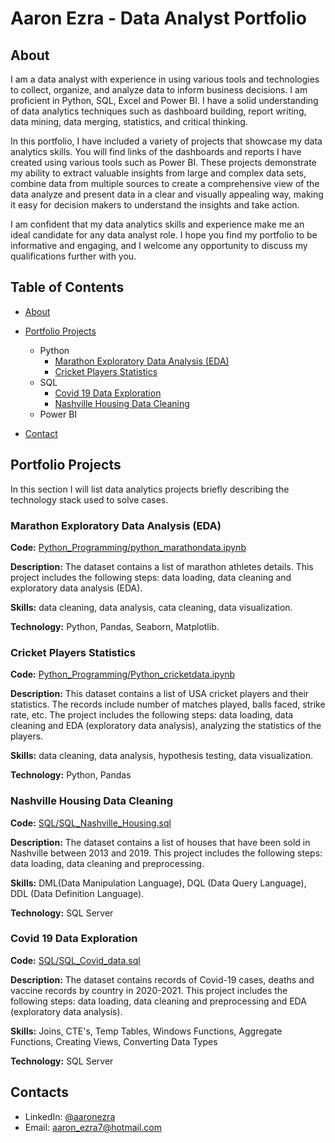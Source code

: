 # Aaron Ezra - Data Analyst Portfolio
## About
I am a data analyst with experience in using various tools and technologies to collect, organize, and analyze data to inform business decisions. I am proficient in Python, SQL, Excel and Power BI. I have a solid understanding of data analytics techniques such as dashboard building, report writing, data mining, data merging, statistics, and critical thinking.

In this portfolio, I have included a variety of projects that showcase my data analytics skills. You will find links of the dashboards and reports I have created using various tools such as Power BI. These projects demonstrate my ability to extract valuable insights from large and complex data sets, combine data from multiple sources to create a comprehensive view of the data analyze and present data in a clear and visually appealing way, making it easy for decision makers to understand the insights and take action.

I am confident that my data analytics skills and experience make me an ideal candidate for any data analyst role. I hope you find my portfolio to be informative and engaging, and I welcome any opportunity to discuss my qualifications further with you.


## Table of Contents
- [About](https://github.com/aaronezra777/PortfolioProject/blob/main/README.md#about)
- [Portfolio Projects](https://github.com/aaronezra777/PortfolioProject/blob/main/README.md#portfolio-projects)
  - Python
    - [Marathon Exploratory Data Analysis (EDA)](https://github.com/aaronezra777/PortfolioProject/tree/main?tab=readme-ov-file#marathon-exploratory-data-analysis-eda)
    - [Cricket Players Statistics](https://github.com/aaronezra777/PortfolioProject/tree/main?tab=readme-ov-file#cricket-players-statistics)  
  - SQL
    - [Covid 19 Data Exploration](https://github.com/aaronezra777/PortfolioProject/tree/main?tab=readme-ov-file#covid-19-data-exploration)
    - [Nashville Housing Data Cleaning](https://github.com/aaronezra777/PortfolioProject/tree/main?tab=readme-ov-file#nashville-housing-data-cleaning)
  - Power BI
   
- [Contact](https://github.com/aaronezra777/PortfolioProject/tree/main?tab=readme-ov-file#contacts)

## Portfolio Projects
In this section I will list data analytics projects briefly describing the technology stack used to solve cases.

### Marathon Exploratory Data Analysis (EDA)
**Code:** [Python_Programming/python_marathondata.ipynb](https://github.com/aaronezra777/PortfolioProject/blob/main/Python_Programming/python_marathondata.ipynb)

**Description:** The dataset contains a list of marathon athletes details. This project includes the following steps: data loading, data cleaning and exploratory data analysis (EDA).

**Skills:** data cleaning, data analysis, cata cleaning, data visualization.

**Technology:** Python, Pandas, Seaborn, Matplotlib.

### Cricket Players Statistics

**Code:** [Python_Programming/Python_cricketdata.ipynb](https://github.com/aaronezra777/PortfolioProject/blob/main/Python_Programming/Python_cricketdata.ipynb)

**Description:** This dataset contains a list of USA cricket players and their statistics.  The records include number of matches played, balls faced, strike rate, etc. The project includes the following steps: data loading, data cleaning and EDA (exploratory data analysis), analyzing the statistics of the players.

**Skills:** data cleaning, data analysis, hypothesis testing, data visualization.

**Technology:** Python, Pandas


### Nashville Housing Data Cleaning
**Code:** [SQL/SQL_Nashville_Housing.sql](https://github.com/aaronezra777/PortfolioProject/blob/main/SQL/SQL_Nashville_Housing.sql)

**Description:** The dataset contains a list of houses that have been sold in Nashville between 2013 and 2019. This project includes the following steps: data loading, data cleaning and preprocessing.


**Skills:** DML(Data Manipulation Language), DQL (Data Query Language), DDL (Data Definition Language).

**Technology:** SQL Server


### Covid 19 Data Exploration
**Code:** [SQL/SQL_Covid_data.sql](https://github.com/aaronezra777/PortfolioProject/blob/main/SQL/SQL_Covid_data.sql)

**Description:** The dataset contains records of Covid-19 cases, deaths and vaccine records by country in 2020-2021. This project includes the following steps: data loading, data cleaning and preprocessing and EDA (exploratory data analysis).

**Skills:** Joins, CTE's, Temp Tables, Windows Functions, Aggregate Functions, Creating Views, Converting Data Types

**Technology:** SQL Server


## Contacts
- LinkedIn: [@aaronezra](https://www.linkedin.com/in/aaron-ezra-richard-932ab2135/)
- Email: aaron_ezra7@hotmail.com
